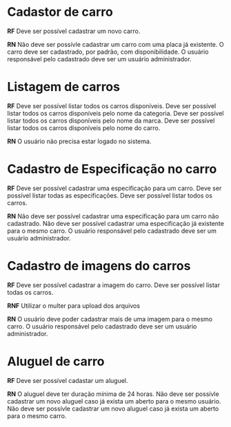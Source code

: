 # Cadastor de carro

**RF** 
Deve ser possível cadastrar um novo carro.

**RN**
Não deve ser possívle cadastrar um carro com uma placa já existente.
O carro deve ser cadastrado, por padrão, com disponibilidade.
O usuário responsável pelo cadastrado deve ser um usuário administrador.

# Listagem de carros

**RF** 
Deve ser possível listar todos os carros disponíveis.
Deve ser possível listar todos os carros disponíveis pelo nome da categoria.
Deve ser possível listar todos os carros disponíveis pelo nome da marca.
Deve ser possível listar todos os carros disponíveis pelo nome do carro.

**RN**
O usuário não precisa estar logado no sistema.

# Cadastro de Especificação no carro

**RF** 
Deve ser possível cadastrar uma especificação para um carro.
Deve ser possível listar todas as especificações.
Deve ser possível listar todos os carros.

**RN**
Não deve ser possível cadastrar uma especificação para um carro não cadastrado. 
Não deve ser possível cadastrar uma especificação já existente para o mesmo carro.
O usuário responsável pelo cadastrado deve ser um usuário administrador.

# Cadastro de imagens do carros

**RF** 
Deve ser possível cadastrar a imagem do carro.
Deve ser possível listar todas os carros.

**RNF** 
Utilizar o multer para upload dos arquivos

**RN**
O usuário deve poder cadastrar mais de uma imagem para o mesmo carro.
O usuário responsável pelo cadastrado deve ser um usuário administrador.

# Aluguel de carro

**RF**
Deve ser possível cadastar um aluguel.

**RN**
O aluguel deve ter duração mínima de 24 horas.
Não deve ser possívle cadastrar um novo aluguel caso já exista um aberto para o mesmo usuário.
Não deve ser possívle cadastrar um novo aluguel caso já exista um aberto para o mesmo carro.
